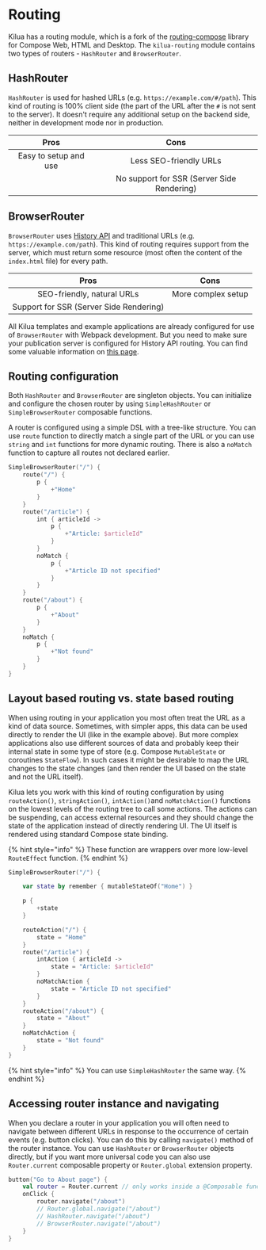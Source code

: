 # Routing

Kilua has a routing module, which is a fork of the [routing-compose](https://github.com/hfhbd/routing-compose) library for Compose Web, HTML and Desktop. The `kilua-routing` module contains two types of routers - `HashRouter` and `BrowserRouter`.&#x20;

## HashRouter&#x20;

`HashRouter` is used for hashed URLs (e.g. `https://example.com/#/path`). This kind of routing is 100% client side (the part of the URL after the `#` is not sent to the server). It doesn't require any additional setup on the backend side, neither in development mode nor in production.

|          Pros         |                    Cons                    |
| :-------------------: | :----------------------------------------: |
| Easy to setup and use |           Less SEO-friendly URLs           |
|                       | No support for SSR (Server Side Rendering) |

## BrowserRouter

`BrowserRouter` uses [History API](https://developer.mozilla.org/en-US/docs/Web/API/History_API) and traditional URLs (e.g. `https://example.com/path`). This kind of routing requires support from the server, which must return some resource (most often the content of the `index.html` file) for every path.

|                   Pros                  |        Cons        |
| :-------------------------------------: | :----------------: |
|        SEO-friendly, natural URLs       | More complex setup |
| Support for SSR (Server Side Rendering) |                    |

All Kilua templates and example applications are already configured for use of `BrowserRouter` with Webpack development. But you need to make sure your publication server is configured for History API routing. You can find some valuable information on [this page](https://router.vuejs.org/guide/essentials/history-mode#Example-Server-Configurations).

## Routing configuration

Both `HashRouter` and `BrowserRouter` are singleton objects. You can initialize and configure the chosen router by using `SimpleHashRouter` or `SimpleBrowserRouter` composable functions.&#x20;

A router is configured using a simple DSL with a tree-like structure. You can use `route` function to directly match a single part of the URL or you can use `string` and `int`  functions for more dynamic routing. There is also a `noMatch` function to capture all routes not declared earlier.

```kotlin
SimpleBrowserRouter("/") {
    route("/") {
        p {
            +"Home"
        }
    }
    route("/article") {
        int { articleId ->
            p {
                +"Article: $articleId"
            }
        }
        noMatch {
            p {
                +"Article ID not specified"
            }
        }
    }
    route("/about") {
        p {
            +"About"
        }
    }
    noMatch {
        p {
            +"Not found"
        }
    }
}
```

## Layout based routing vs. state based routing

When using routing in your application you most often treat the URL as a kind of data source. Sometimes, with simpler apps, this data can be used directly to render the UI (like in the example above). But more complex applications also use different sources of data and probably keep their internal state in some type of store (e.g. Compose `MutableState` or coroutines `StateFlow`). In such cases it might be desirable to map the URL changes to the state changes (and then render the UI based on the state and not the URL itself).&#x20;

Kilua lets you work with this kind of routing configuration by using `routeAction()`, `stringAction()`, `intAction()`and `noMatchAction()` functions on the lowest levels of the routing tree to call some actions. The actions can be suspending, can access external resources and they should change the state of the application instead of directly rendering UI. The UI itself is rendered using standard Compose state binding.

{% hint style="info" %}
&#x20;These function are wrappers over more low-level `RouteEffect` function.
{% endhint %}

```kotlin
SimpleBrowserRouter("/") {

    var state by remember { mutableStateOf("Home") }

    p {
        +state
    }

    routeAction("/") {
        state = "Home"
    }
    route("/article") {
        intAction { articleId ->
            state = "Article: $articleId"
        }
        noMatchAction {
            state = "Article ID not specified"
        }
    }
    routeAction("/about") {
        state = "About"
    }
    noMatchAction {
        state = "Not found"
    }
}
```

{% hint style="info" %}
You can use `SimpleHashRouter` the same way.
{% endhint %}

## Accessing router instance and navigating

When you declare a router in your application you will often need to navigate between different URLs in response to the occurrence of certain events (e.g. button clicks). You can do this by calling `navigate()` method of the router instance. You can use `HashRouter` or `BrowserRouter` objects directly, but if you want more universal code you can also use `Router.current` composable property or `Router.global` extension property.

```kotlin
button("Go to About page") {
    val router = Router.current // only works inside a @Composable function
    onClick {
        router.navigate("/about")
        // Router.global.navigate("/about")
        // HashRouter.navigate("/about")
        // BrowserRouter.navigate("/about")
    }
}
```
